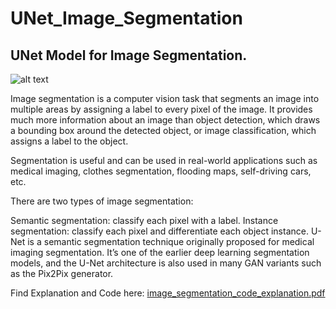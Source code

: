 # UNet_Image_Segmentation
## UNet Model for Image Segmentation. 

![alt text](https://www.google.com/url?sa=i&url=https%3A%2F%2Fviso.ai%2Fdeep-learning%2Fimage-segmentation-using-deep-learning%2F&psig=AOvVaw3QdmaruaRwI-IV4CV1tgtL&ust=1698875007730000&source=images&cd=vfe&opi=89978449&ved=0CBMQjRxqFwoTCJjV-9ygoYIDFQAAAAAdAAAAABAa)

Image segmentation is a computer vision task that segments an image into multiple areas by assigning a label to every pixel of the image. It provides much more information about an image than object detection, which draws a bounding box around the detected object, or image classification, which assigns a label to the object.

Segmentation is useful and can be used in real-world applications such as medical imaging, clothes segmentation, flooding maps, self-driving cars, etc.

There are two types of image segmentation:

Semantic segmentation: classify each pixel with a label.
Instance segmentation: classify each pixel and differentiate each object instance.
U-Net is a semantic segmentation technique originally proposed for medical imaging segmentation. It’s one of the earlier deep learning segmentation models, and the U-Net architecture is also used in many GAN variants such as the Pix2Pix generator.

Find Explanation and Code here:
[image_segmentation_code_explanation.pdf](https://github.com/syedhadi816/UNet_Image_Segmentation/files/13221588/image_segmentation_code_explanation.pdf)
